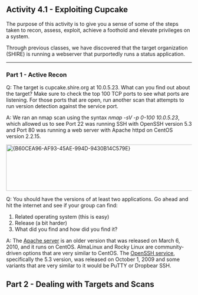 ## Activity 4.1 - Exploiting Cupcake

The purpose of this activity is to give you a sense of some of the steps taken to recon, assess, exploit, achieve a foothold and elevate privileges on a system.

Through previous classes, we have discovered that the target organization (SHIRE) is running a webserver that purportedly runs a status application.

---

### Part 1 - Active Recon 

Q: The target is cupcake.shire.org at 10.0.5.23. What can you find out about the target? Make sure to check the top 100 TCP ports to see what ports are listening. For those ports that are open, run another scan that attempts to run version detection against the service port.

A: We ran an nmap scan using the syntax *nmap -sV -p 0-100 10.0.5.23*, which allowed us to see Port 22 was running SSH with OpenSSH version 5.3 and Port 80 was running a web server with Apache httpd on CentOS version 2.2.15.

<img width="577" height="126" alt="{B60CEA96-AF93-45AE-994D-9430B14C579E}" src="https://github.com/user-attachments/assets/ae4dfd60-2205-47d4-a1b4-5a98cc4520fc" />

Q: You should have the versions of at least two applications.  Go ahead and hit the internet and see if your group can find:

1. Related operating system (this is easy) 
2. Release (a bit harder)
3. What did you find and how did you find it?

A: The [Apache server](https://lists.apache.org/thread/7lw0j6023cfk35fy14q2f9tbgyn6lpmj) is an older version that was released on March 6, 2010, and it runs on CentOS. AlmaLinux and Rocky Linux are community-driven options that are very similar to CentOS. The [OpenSSH service](https://www.openssh.com/txt/release-5.3), specifically the 5.3 version, was released on October 1, 2009 and some variants that are very similar to it would be PuTTY or Dropbear SSH. 

## Part 2 - Dealing with Targets and Scans

